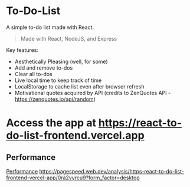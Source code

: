 # To-Do-List
A simple to-do list made with React.

> Made with React, NodeJS, and Express

Key features:
- Aesthetically Pleasing (well, for some)
- Add and remove to-dos
- Clear all to-dos
- Live local time to keep track of time
- LocalStorage to cache list even after browser refresh
- Motivational quotes acquired by API (credits to ZenQuotes API - https://zenquotes.io/api/random)

# Access the app at https://react-to-do-list-frontend.vercel.app

## Performance 
[Performance](https://i.imgur.com/BS02841.png)
https://pagespeed.web.dev/analysis/https-react-to-do-list-frontend-vercel-app/0ra2vyrcu9?form_factor=desktop

